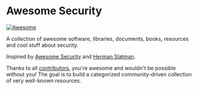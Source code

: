 # Awesome Security

[![Awesome](https://cdn.rawgit.com/sindresorhus/awesome/d7305f38d29fed78fa85652e3a63e154dd8e8829/media/badge.svg)](https://github.com/sindresorhus/awesome)

A collection of awesome software, libraries, documents, books, resources and cool stuff about security.

Inspired by [Awesome Security](https://github.com/sbilly/awesome-security) and [Herman Slatman](https://github.com/hslatman).

Thanks to all [contributors](https://github.com/fabionoth/awesome-cyber-security/graphs/contributors), you're awesome and wouldn't be possible without you! The goal is to build a categorized community-driven collection of very well-known resources.
